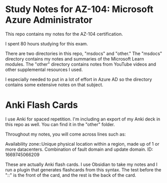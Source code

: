 # Study Notes for AZ-104: Microsoft Azure Administrator

This repo contains my notes for the AZ-104 certification.

I spent 80 hours studying for this exam. 

There are two directories in this repo, "msdocs" and "other." The "msdocs" directory contains my notes and summaries of the Microsoft Learn modules. The "other" directory contains notes from YouTube videos and other supplemental resources I used. 

I especially needed to put in a lot of effort in Azure AD so the directory contains some extensive notes on that subject. 

# Anki Flash Cards

I use Anki for spaced repetition. I'm including an export of my Anki deck in this repo as well. You can find it in the "other" folder.

Throughout my notes, you will come across lines such as:

Availability zone::Unique physical location within a region, made up of 1 or more datacenters. Combination of fault domain and update domain. 
ID: 1669745066209

These are actually Anki flash cards. I use Obsidian to take my notes and I run a plugin that generates flashcards from this syntax. The test before the "::" is the front of the card, and the rest is the back of the card. 


